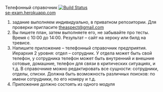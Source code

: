 Телефонный справочник 
[![Build Status](https://travis-ci.org/kozlyakov-m/se-exam.svg?branch=master)](https://travis-ci.org/kozlyakov-m/se-exam)  
[se-exam.herokuapp.com](https://se-exam.herokuapp.com/)

1. задание выполняем индивидуально, в приватном репозитории. Для проверки пригласите theaspect@gmail.com
2. Вы пишете план, затем выполняете его, не забывайте про тесты. Время с 10:00 до 14:00. Результат – сайт на хероку или билд на тревисе.
3. Напишите приложение – телефонный справочник предприятия. Иерархия 2 уровня: отдел – сотрудник. У отдела может быть свой телефон, у сотрудника телефон может быть внутренний и внешние сотовые, домашние, телефон для связи в критических ситуациях, и т.д. В справочнике можно редактировать все сущности: сотрудники, отделы, списки. Должна быть возможность различных поисков: по имени сотрудники, по его номеру и т.д.
4. Приложение должно состоять из одного модуля